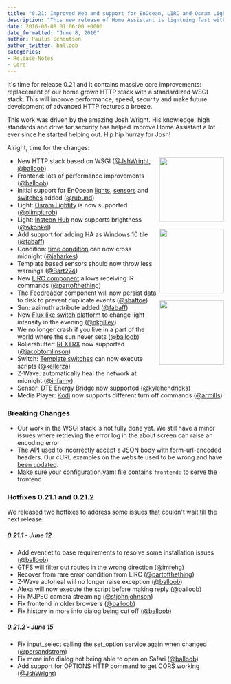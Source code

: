 ```yaml
---
title: "0.21: Improved Web and support for EnOcean, LIRC and Osram Lightify"
description: "This new release of Home Assistant is lightning fast with the new web stack and progressive web application. On top of that a handful of new components and platforms for EnOcean, LIRC and Osram Lightify support."
date: 2016-06-08 01:06:00 +0000
date_formatted: "June 8, 2016"
author: Paulus Schoutsen
author_twitter: balloob
categories:
- Release-Notes
- Core
---
```


It's time for release 0.21 and it contains massive core improvements: replacement of our home grown HTTP stack with a standardized WSGI stack. This will improve performance, speed, security and make future development of advanced HTTP features a breeze.

This work was driven by the amazing Josh Wright. His knowledge, high standards and drive for security has helped improve Home Assistant a lot ever since he started helping out. Hip hip hurray for Josh!

Alright, time for the changes:

<img src='/images/supported_brands/enocean.png' style='clear: right; margin-left: 5px; border:none; box-shadow: none; float: right; margin-bottom: 16px;' width='150' /><img src='/images/supported_brands/osramlightify.png' style='clear: right; margin-left: 5px; border:none; box-shadow: none; float: right; margin-bottom: 16px;' width='150' /><img src='/images/supported_brands/lirc.gif' style='clear: right; margin-left: 5px; border:none; box-shadow: none; float: right; margin-bottom: 16px;' width='150' />

 - New HTTP stack based on WSGI ([@JshWright], [@balloob])
 - Frontend: lots of performance improvements ([@balloob])
 - Initial support for EnOcean [lights][en-lights], [sensors][en-sensors] and [switches][en-switches] added ([@rubund])
 - Light: [Osram Lightify] is now supported ([@olimpiurob])
 - Light: [Insteon Hub] now supports brightness ([@wkonkel])
 - Add support for adding HA as Windows 10 tile ([@fabaff])
 - Condition: [time condition] can now cross midnight ([@jaharkes])
 - Template based sensors should now throw less warnings ([@Bart274])
 - New [LIRC component] allows receiving IR commands ([@partofthething])
 - The [Feedreader] component will now persist data to disk to prevent duplicate events ([@shaftoe])
 - Sun: azimuth attribute added ([@fabaff])
 - New [Flux like switch platform] to change light intensity in the evening ([@nkgilley])
 - We no longer crash if you live in a part of the world where the sun never sets ([@balloob])
 - Rollershutter: [RFXTRX] now supported ([@jacobtomlinson])
 - Switch: [Template switches] can now execute scripts ([@kellerza])
 - Z-Wave: automatically heal the network at midnight ([@infamy])
 - Sensor: [DTE Energy Bridge] now supported ([@kylehendricks])
 - Media Player: [Kodi] now supports different turn off commands ([@armills])

### Breaking Changes

 - Our work in the WSGI stack is not fully done yet. We still have a minor issues where retrieving the error log in the about screen can raise an encoding error
 - The API used to incorrectly accept a JSON body with form-url-encoded headers. Our cURL examples on the website used to be wrong and have [been updated].
 - Make sure your configuration.yaml file contains `frontend:` to serve the frontend

### Hotfixes 0.21.1 and 0.21.2

We released two hotfixes to address some issues that couldn't wait till the next release.

##### 0.21.1 - June 12

 - Add eventlet to base requirements to resolve some installation issues ([@balloob])
 - GTFS will filter out routes in the wrong direction ([@imrehg])
 - Recover from rare error condition from LIRC ([@partofthething])
 - Z-Wave autoheal will no longer raise exception ([@balloob])
 - Alexa will now execute the script before making reply ([@balloob])
 - Fix MJPEG camera streaming ([@stjohnjohnson])
 - Fix frontend in older browsers ([@balloob])
 - Fix history in more info dialog being cut off ([@balloob])

##### 0.21.2 - June 15

 - Fix input_select calling the set_option service again when changed ([@persandstrom])
 - Fix more info dialog not being able to open on Safari ([@balloob])
 - Add support for OPTIONS HTTP command to get CORS working ([@JshWright])

[@stjohnjohnson]: https://github.com/stjohnjohnson
[@imrehg]: https://github.com/imrehg
[@persandstrom]: https://github.com/persandstrom
[@armills]: https://github.com/armills
[@balloob]: https://github.com/balloob
[@Bart274]: https://github.com/Bart274
[@fabaff]: https://github.com/fabaff
[@infamy]: https://github.com/infamy
[@jacobtomlinson]: https://github.com/jacobtomlinson
[@jaharkes]: https://github.com/jaharkes
[@JshWright]: https://github.com/JshWright
[@kellerza]: https://github.com/kellerza
[@kylehendricks]: https://github.com/kylehendricks
[@nkgilley]: https://github.com/nkgilley
[@olimpiurob]: https://github.com/olimpiurob
[@partofthething]: https://github.com/partofthething
[@rubund]: https://github.com/rubund
[@shaftoe]: https://github.com/shaftoe
[@wkonkel]: https://github.com/wkonkel
[DTE Energy Bridge]: /integrations/dte_energy_bridge
[en-lights]: /integrations/enocean#light
[en-sensors]: /integrations/enocean#sensor
[en-switches]: /integrations/enocean#switch
[Feedreader]: /integrations/feedreader/
[Flux like switch platform]: /integrations/flux
[Insteon Hub]: /integrations/insteon/
[Kodi]: /integrations/kodi
[LIRC component]: /integrations/lirc/
[Osram Lightify]: /integrations/osramlightify
[RFXTRX]: /integrations/rfxtrx/
[Template switches]: /integrations/switch.template/
[time condition]: /getting-started/scripts-conditions/#time-condition
[been updated]: /developers/rest_api/

